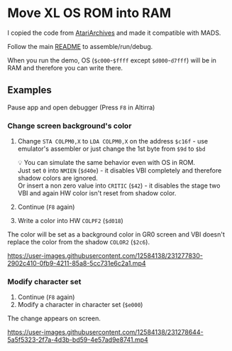 # Move XL OS ROM into RAM

I copied the code from [AtariArchives](https://www.atariarchives.org/mapping/appendix12.php#:~:text=Move%20XL%20OS%20ROM%20into%20RAM) and made it compatible with MADS.

Follow the main [README](../README.md) to assemble/run/debug.

When you run the demo, OS (`$c000`-`$ffff` except `$d000`-`d7fff`) will be in RAM and therefore you can write there.

## Examples

Pause app and open debugger (Press `F8` in Altirra)

### Change screen background's color

1. Change `STA COLPM0,X` to `LDA COLPM0,X` on the address `$c16f` - use emulator's assembler or just change the 1st byte from `$9d` to `$bd`

    💡 You can simulate the same behavior even with OS in ROM.\
    Just set `0` into `NMIEN` (`$d40e`) - it disables VBI completely and therefore shadow colors are ignored.\
    Or insert a non zero value into `CRITIC` (`$42`) - it disables the stage two VBI and again HW color isn't reset from shadow color.
2. Continue (`F8` again)
3. Write a color into HW `COLPF2` (`$d018`)

The color will be set as a background color in GR0 screen and VBI doesn't replace the color from the shadow `COLOR2` (`$2c6`).

<https://user-images.githubusercontent.com/12584138/231277830-2902c410-0fb9-4211-85a8-5cc731e6c2a1.mp4>

### Modify character set

1. Continue (`F8` again)
2. Modify a character in character set (`$e000`)

The change appears on screen.

<https://user-images.githubusercontent.com/12584138/231278644-5a5f5323-2f7a-4d3b-bd59-4e57ad9e8741.mp4>
